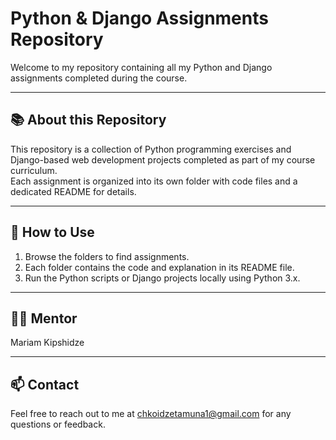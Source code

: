 # Python & Django Assignments Repository

Welcome to my repository containing all my Python and Django assignments completed during the course.

---

## 📚 About this Repository

This repository is a collection of Python programming exercises and Django-based web development projects completed as part of my course curriculum.  
Each assignment is organized into its own folder with code files and a dedicated README for details.

---

## 🚀 How to Use

1. Browse the folders to find assignments.
2. Each folder contains the code and explanation in its README file.
3. Run the Python scripts or Django projects locally using Python 3.x.

---

## 👩‍🏫 Mentor

Mariam Kipshidze

---

## 📫 Contact

Feel free to reach out to me at [chkoidzetamuna1@gmail.com](mailto:chkoidzetamuna1@gmail.com) for any questions or feedback.
